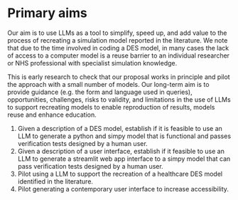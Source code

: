 # Primary aims

Our aim is to use LLMs as a tool to simplify, speed up, and add value to the process of recreating a simulation model reported in the literature.  We note that due to the time involved in coding a DES model, in many cases the lack of access to a computer model is a reuse barrier to an individual researcher or NHS professional with specialist simulation knowledge.   

This is early research to check that our proposal works in principle and pilot the approach with a small number of models. Our long-term aim is to provide guidance (e.g. the form and language used in queries), opportunities, challenges, risks to validity, and limitations in the use of LLMs to support recreating models to enable reproduction of results, models reuse and enhance education.

1. Given a description of a DES model, establish if it is feasible to use an LLM to generate a python and simpy model that is functional and passes verification tests designed by a human user.
2. Given a description of a user interface, establish if it feasible to use an LLM to generate a streamlit web app interface to a simpy model that can pass verification tests designed by a human user.
3. Pilot using a LLM to support the recreation of a healthcare DES model identified in the literature.
4. Pilot generating a contemporary user interface to increase accessibility.